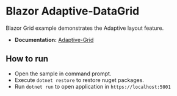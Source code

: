 # Blazor Adaptive-DataGrid

Blazor Grid example demonstrates the Adaptive layout feature.

* **Documentation:** [Adaptive-Grid](https://blazor.syncfusion.com/documentation/datagrid/adaptive-layout) 

## How to run

* Open the sample in command prompt.
* Execute `dotnet restore` to restore nuget packages.
* Run `dotnet run` to open application in `https://localhost:5001`
